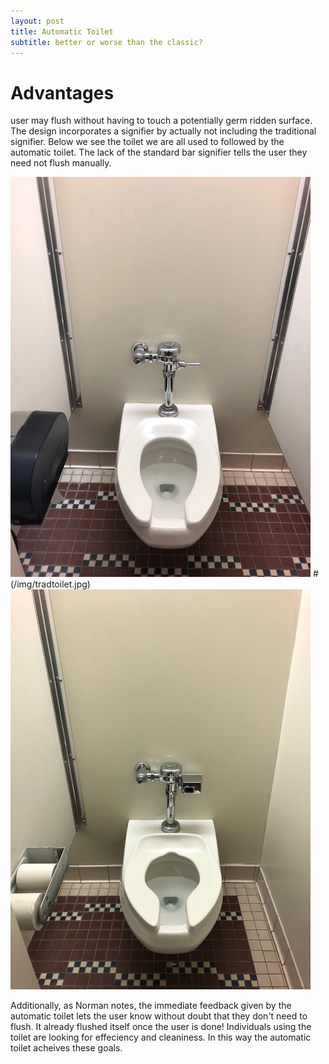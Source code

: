 ```yaml
---
layout: post
title: Automatic Toilet
subtitle: better or worse than the classic?
---
```


# Advantages
user may flush without having to touch a potentially germ ridden surface. The design incorporates a signifier by actually not including the traditional signifier. Below we see the toilet we are all used to followed by the automatic toilet. The lack of the standard bar signifier tells the user they need not flush manually. 

![](tradtoilet.jpg) 
#(/img/tradtoilet.jpg)
![](autotoilet.jpg)

Additionally, as Norman notes, the immediate feedback given by the automatic toilet lets the user know without doubt that they don't need to flush. It already flushed itself once the user is done!
Individuals using the toilet are looking for effeciency and cleaniness. In this way the automatic toilet acheives these goals. 

